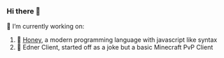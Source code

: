 ### Hi there 🦊

🔭 I’m currently working on:
1) 🐝 [Honey](https://github.com/giachad/honey), a modern programming language with javascript like syntax
2) 👾 Edner Client, started off as a joke but a basic Minecraft PvP Client
